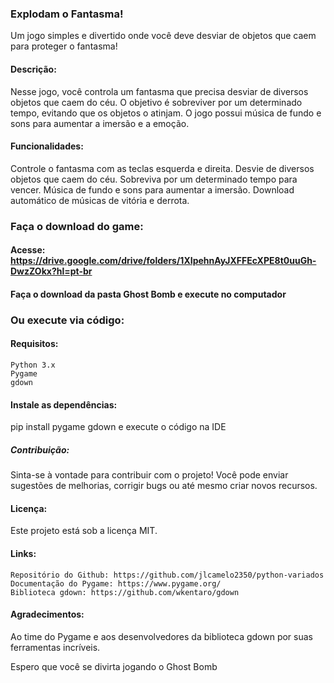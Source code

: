 ### Explodam o Fantasma!

Um jogo simples e divertido onde você deve desviar de objetos que caem para proteger o fantasma!

#### Descrição:

Nesse jogo, você controla um fantasma que precisa desviar de diversos objetos que caem do céu. O objetivo é sobreviver por um determinado tempo, evitando que os objetos o atinjam. O jogo possui música de fundo e sons para aumentar a imersão e a emoção.

#### Funcionalidades:
Controle o fantasma com as teclas esquerda e direita.
Desvie de diversos objetos que caem do céu.
Sobreviva por um determinado tempo para vencer.
Música de fundo e sons para aumentar a imersão.
Download automático de músicas de vitória e derrota.

### Faça o download do game: 
#### Acesse: https://drive.google.com/drive/folders/1XIpehnAyJXFFEcXPE8t0uuGh-DwzZOkx?hl=pt-br
#### Faça o download da pasta Ghost Bomb e execute no computador


### Ou execute via código:
#### Requisitos:

    Python 3.x
    Pygame
    gdown


#### Instale as dependências:

pip install pygame gdown e execute o código na IDE

##### Contribuição:

Sinta-se à vontade para contribuir com o projeto! Você pode enviar sugestões de melhorias, corrigir bugs ou até mesmo criar novos recursos.

#### Licença:

Este projeto está sob a licença MIT.

#### Links:

    Repositório do Github: https://github.com/jlcamelo2350/python-variados
    Documentação do Pygame: https://www.pygame.org/
    Biblioteca gdown: https://github.com/wkentaro/gdown

#### Agradecimentos:

Ao time do Pygame e aos desenvolvedores da biblioteca gdown por suas ferramentas incríveis.

Espero que você se divirta jogando o Ghost Bomb
